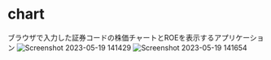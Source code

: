 # chart
ブラウザで入力した証券コードの株価チャートとROEを表示するアプリケーション
![Screenshot 2023-05-19 141429](https://github.com/ishibashm/chart/assets/83742426/6946d6f1-bdd5-46f7-a906-22ea882e9191)
![Screenshot 2023-05-19 141654](https://github.com/ishibashm/chart/assets/83742426/2f4b9174-b5e1-4c62-a869-f4258a6aee2c)

